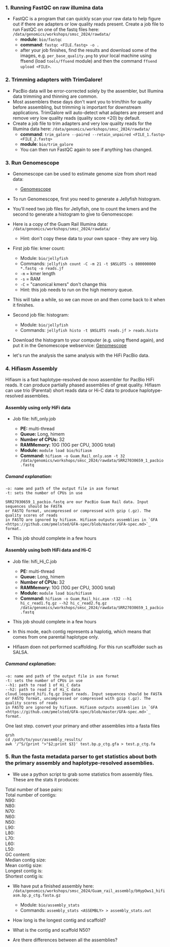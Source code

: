 ### 1. Running FastQC on raw illumina data
* FastQC is a program that can quickly scan your raw data to help figure out if there are adapters or low quality reads present. Create a job file to run FastQC on one of the fastq files here: ```/data/genomics/workshops/smsc_2024/rawdata/```
	+ **module**: ```bio/fastqc```
	+ **command**: ```fastqc <FILE.fastq> -o .```
	+ after your job finishes, find the results and download some of the images, e.g. ```per_base_quality.png``` to your local machine using ffsend (load ```tools/ffsend``` module) and then the command ```ffsend upload <FILE>```.


### 2. Trimming adapters with TrimGalore! 
* PacBio data will be error-corrected solely by the assembler, but Illumina data trimming and thinning are common.
* Most assemblers these days don't want you to trim/thin for quality before assembling, but trimming is important for downstream applications. TrimGalore will auto-detect what adapters are present and remove very low quality reads (quality score <20) by default.  
* Create a job file to trim adapters and very low quality reads for the Illumina data here: ```/data/genomics/workshops/smsc_2024/rawdata/```
	+ **command**: ```trim_galore --paired --retain_unpaired <FILE_1.fastq> <FILE_2.fastq>```  
	+ **module**: ```bio/trim_galore```
	+ You can then run FastQC again to see if anything has changed.

### 3. Run Genomescope

* Genomescope can be used to estimate genome size from short read data: 
	+ [Genomescope](http://qb.cshl.edu/genomescope/) 

* To run Genomescope, first you need to generate a Jellyfish histogram.

* You'll need two job files for Jellyfish, one to count the kmers and the second to generate a histogram to give to Genomescope: 
* Here is a copy of the Guam Rail Illumina data: ```/data/genomics/workshops/smsc_2024/rawdata/```
	+ Hint: don't copy these data to your own space - they are very big.

* First job file: kmer count:
	+ Module: ```bio/jellyfish```
	+ Commands: ```jellyfish count -C -m 21 -t $NSLOTS -s 800000000 *.fastq -o reads.jf```
	+ ```-m``` = kmer length  
	+ ```-s``` = RAM  
	+ ```-C``` = "canonical kmers" don't change this 
	+ Hint: this job needs to run on the high memory queue. 

* This will take a while, so we can move on and then come back to it when it finishes.

* Second job file: histogram:
	+ Module: ```bio/jellyfish```
	+ Commands: ```jellyfish histo -t $NSLOTS reads.jf > reads.histo```

* Download the histogram to your computer (e.g. using ffsend again), and put it in the Genomescope webservice: [Genomescope](http://qb.cshl.edu/genomescope/)

* let's run the analysis the same analysis with the HiFi PacBio data.

### 4. Hifiasm Assembly

Hifiasm is a fast haplotype-resolved de novo assembler for PacBio HiFi reads. It can produce partially phased assemblies of great quality. Hifiasm can use trio (Parental) short reads data or Hi-C data to produce haplotype-resolved assemblies.

#### Assembly using only HiFi data

* Job file: hifi_only.job

  + **PE:** multi-thread
  + **Queue:** Long, himem 
  + **Number of CPUs:** 32
  + **RAMMemory:** 10G (10G per CPU, 300G total)
  + **Module:** `module load bio/hifiasm`
  + **Command:**
```hifiasm -o Guam_Rail_only.asm -t 32 /data/genomics/workshops/smsc_2024/rawdata/SRR27030659_1_pacbio.fastq```

##### Comand explanation:
```
-o: name and path of the output file in asm format
-t: sets the number of CPUs in use

SRR27030659_1_pacbio.fastq are our PacBio Guam Rail data. Input sequences should be FASTA 
or FASTQ format, uncompressed or compressed with gzip (.gz). The quality scores of reads 
in FASTQ are ignored by hifiasm. Hifiasm outputs assemblies in `GFA <https://github.com/pmelsted/GFA-spec/blob/master/GFA-spec.md>`_ format.
```
 
* This job should complete in a few hours

#### Assembly using both HiFi data and Hi-C

* Job file: hifi_Hi_C.job

  + **PE:** multi-thread
  + **Queue:** Long, himem 
  + **Number of CPUs:** 32
  + **RAMMemory:** 10G (10G per CPU, 300G total)
  + **Module:** `module load bio/hifiasm`
  + **Command:**
  ```hifiasm -o Guam_Rail_hic.asm -t32 --h1 hi_c_read1.fq.gz --h2 hi_c_read2.fq.gz /data/genomics/workshops/smsc_2024/rawdata/SRR27030659_1_pacbio.fastq```

* This job should complete in a few hours
* In this mode, each contig represents a haplotig, which means that comes from one parental haplotype only.
* Hifiasm doen not performed scaffolding. For this run scaffolder such as SALSA.

##### Command explanation:
```
-o: name and path of the output file in asm format
-t: sets the number of CPUs in use
--h1: path to read 1 of Hi_C data
--h2: path to read 2 of Hi_C data
cloud_leopard_hifi.fq.gz Input reads. Input sequences should be FASTA 
or FASTQ format, uncompressed or compressed with gzip (.gz). The quality scores of reads 
in FASTQ are ignored by hifiasm. Hifiasm outputs assemblies in `GFA <https://github.com/pmelsted/GFA-spec/blob/master/GFA-spec.md>`_ format.
```

One last step. convert your primary and other assemblies into a fasta files

```
qrsh
cd /path/to/your/assembly_results/
awk '/^S/{print ">"$2;print $3}' test.bp.p_ctg.gfa > test.p_ctg.fa
```

### 5. Run the fasta metadata parser to get statistics about both the primary assembly and haplotype-resolved assemblies.
* We use a python script to grab some statistics from assembly files. These are the stats it produces:  

Total number of base pairs:    
Total number of contigs:   
N90:  
N80:  
N70:  
N60:  
N50:  
L90:  
L80:  
L70:  
L60:  
L50:  
GC content:  
Median contig size:  
Mean contig size:  
Longest contig is:  
Shortest contig is: 

* We have put a finished assembly here: ```/data/genomics/workshops/smsc_2024/Guam_rail_assembly/bHypOws1_hifiasm.bp.p_ctg.fasta.gz```
	+ Module: ```bio/assembly_stats```
	+ Commands: ```assembly_stats <ASSEMBLY> > assembly_stats.out```

* How long is the longest contig and scaffold?
* What is the contig and scaffold N50?
* Are there differences between all the assemblies?
